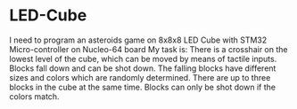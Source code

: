 # LED-Cube
I need to program an asteroids game on 8x8x8 LED Cube with STM32 Micro-controller on Nucleo-64 board
My task is: There is a crosshair on the lowest level of the cube, which can be moved by means of tactile inputs. 
Blocks fall down and can be shot down.
The falling blocks have different sizes and colors which are randomly determined.
There are up to three blocks in the cube at the same time. Blocks can only be shot down if the colors match.
